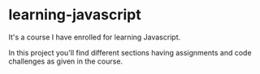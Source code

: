 # learning-javascript
It's a course I have enrolled for learning Javascript.

In this project you'll find different sections having assignments and code challenges as given in the course.
